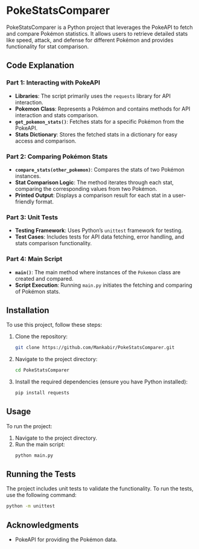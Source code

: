 # PokeStatsComparer

PokeStatsComparer is a Python project that leverages the PokeAPI to fetch and compare Pokémon statistics. It allows users to retrieve detailed stats like speed, attack, and defense for different Pokémon and provides functionality for stat comparison.

## Code Explanation

### Part 1: Interacting with PokeAPI
- **Libraries**: The script primarily uses the `requests` library for API interaction.
- **Pokemon Class**: Represents a Pokémon and contains methods for API interaction and stats comparison.
- **`get_pokemon_stats()`**: Fetches stats for a specific Pokémon from the PokeAPI.
- **Stats Dictionary**: Stores the fetched stats in a dictionary for easy access and comparison.

### Part 2: Comparing Pokémon Stats
- **`compare_stats(other_pokemon)`**: Compares the stats of two Pokémon instances.
- **Stat Comparison Logic**: The method iterates through each stat, comparing the corresponding values from two Pokémon.
- **Printed Output**: Displays a comparison result for each stat in a user-friendly format.

### Part 3: Unit Tests
- **Testing Framework**: Uses Python’s `unittest` framework for testing.
- **Test Cases**: Includes tests for API data fetching, error handling, and stats comparison functionality.

### Part 4: Main Script
- **`main()`**: The main method where instances of the `Pokemon` class are created and compared.
- **Script Execution**: Running `main.py` initiates the fetching and comparing of Pokémon stats.

## Installation

To use this project, follow these steps:

1. Clone the repository:
   ```bash
   git clone https://github.com/Mankabir/PokeStatsComparer.git
   ```
2. Navigate to the project directory:
   ```bash
   cd PokeStatsComparer
   ```
3. Install the required dependencies (ensure you have Python installed):
   ```bash
   pip install requests
   ```

## Usage

To run the project:

1. Navigate to the project directory.
2. Run the main script:
   ```bash
   python main.py
   ```

## Running the Tests

The project includes unit tests to validate the functionality. To run the tests, use the following command:

```bash
python -m unittest
```

## Acknowledgments

- PokeAPI for providing the Pokémon data.